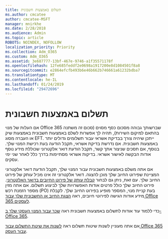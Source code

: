```yaml
---
title: תשלום באמצעות חשבונית
ms.author: cmcatee
author: cmcatee-MSFT
manager: mnirkhe
ms.date: 2/28/2018
ms.audience: Admin
ms.topic: article
ROBOTS: NOINDEX, NOFOLLOW
localization_priority: Priority
ms.collection: Adm_O365
ms.custom: Adm_O365
ms.assetid: 3e687777-13bf-467e-9746-a1f35571178f
ms.openlocfilehash: 12fe685feddf2e0698a1917200e8d1084501f8a8
ms.sourcegitcommit: e2864efcfb493b6e46b662b746661a61232bdba7
ms.translationtype: MT
ms.contentlocale: he-IL
ms.lasthandoff: 01/24/2019
ms.locfileid: "29472696"
---
```

# <a name="pay-by-invoice"></a>תשלום באמצעות חשבונית

אם העלות של מנוי Office 365 שברשותך גבוהה מסכום כסף מסוים (סכום זה משתנה בהתאם למיקום השירות), תהיה לך אפשרות לשלם באמצעות חשבונית באמצעות שיק או העברה מסוג EFT. ייתכן שיהיה צורך בבדיקת אשראי עבור תשלומים גדולים יותר באמצעות חשבונית. אם נדרשת בדיקת אשראי, תקבל הודעה בעת רכישת המנוי שלך. בנוסף, אם תסכים שניצור אתך קשר, תקבל הודעת דואר אלקטרוני שכוללת מידע נוסף אודות הבקשה לאישור אשראי. בדיקות אשראי מסתיימות בדרך כלל לאחר שני ימי עסקים.
  
אם אתה משלם באמצעות חשבונית עבור המנוי שלך, תקבל הודעת דואר אלקטרוני המציינת שפירוט החיוב שלך מוכן להצגה. דואר אלקטרוני זה אינו מכיל עותק של פירוט החיוב שלך. עם זאת, ניתן גם לבחור [קבלת עותק של פירוט החיובים בדואר האלקטרוני](https://support.office.com/article/734f4aab-df2d-4e9b-8cb1-691910bde216). פירוט החיוב שלך כולל פרטים אודות האפשרויות שלך לביצוע תשלום. אם אתה מזין מספר הזמנת רכש (PO) בעת קניית מנוי, המספר מופיע בפירוט החיוב שלך. לקבלת מידע אודות הגישה לפירוטי חיובים, ראה [הצגת החיוב או החשבונית שלך עבור Office 365 לעסקים](https://support.office.com/article/2ae3ea58-4fce-4592-91d6-46e9ae3ec218).
  
כדי ללמוד עוד אודות לתשלום באמצעות חשבונית ראה [שכר עבור המנוי העסקי שלך ב- Office 365](https://support.office.com/article/734f4aab-df2d-4e9b-8cb1-691910bde216).
  
אם אתה מעוניין לשנות שיטות תשלום ראה [לשנות את שיטת התשלום עבור Office 365 עבור העסק](https://support.office.com/article/8652f539-3123-4a8f-b9bd-6aa2f0e0372d).
  

